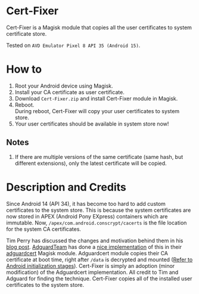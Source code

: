 # Cert-Fixer

Cert-Fixer is a Magisk module that copies all the user certificates to system certificate store.

Tested on `AVD Emulator Pixel 8 API 35 (Android 15)`.

# How to

1. Root your Android device using Magisk.
2. Install your CA certificate as user certificate.
3. Download `Cert-Fixer.zip` and install Cert-Fixer module in Magisk.
4. Reboot.  
   During reboot, Cert-Fixer will copy your user certificates to system store.
5. Your user certificates should be available in system store now!

## Notes
1. If there are multiple versions of the same certificate (same hash, but different extensions), only the latest certificate will be copied.


# Description and Credits

Since Android 14 (API 34), it has become too hard to add custom certificates to the system store. This is because the system certificates are now stored in APEX (Android Pony EXpress) containers which are immutable. Now, `/apex/com.android.conscrypt/cacerts` is the file location for the system CA certificates.

Tim Perry has discussed the changes and motivation behind them in his [blog post](https://httptoolkit.com/blog/android-14-install-system-ca-certificate/#how-to-install-system-ca-certificates-in-android-14). [AdguardTeam](https://github.com/AdguardTeam) has done a [nice implementation](https://github.com/AdguardTeam/adguardcert/blob/9b0fe1e0907228a2dd69e4b0fe9cac848add336a/module/post-fs-data.sh) of this in their [adguardcert](https://github.com/AdguardTeam/adguardcert) Magisk module. Adguardcert module copies their CA certificate at boot time, right after `/data` is decrypted and mounted ([Refer to Android initialization stages](https://sx.ix5.org/info/android-init-stages/)). Cert-Fixer is simply an adoption (minor modification) of the Adguardcert implementation. All credit to Tim and Adguard for finding the technique. Cert-Fixer copies all of the installed user certificates to the system store. 


